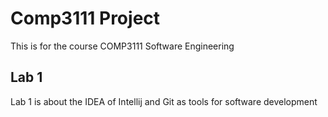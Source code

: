 # Comp3111 Project

This is for the course COMP3111 Software Engineering

## Lab 1

Lab 1 is about the IDEA of Intellij and Git as tools for software development